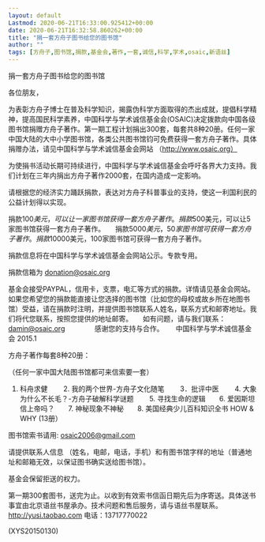 ```yaml
---
layout: default
Lastmod: 2020-06-21T16:33:00.925412+00:00
date: 2020-06-21T16:32:58.860262+00:00
title: "捐一套方舟子图书给您的图书馆"
author: ""
tags: [方舟子,图书馆,捐款,基金会,著作,一套,诚信,科学,学术,osaic,新语丝]
---
```


捐一套方舟子图书给您的图书馆

各位朋友，

为表彰方舟子博士在普及科学知识，揭露伪科学方面取得的杰出成就，提倡科学精神，提高国民科学素养，中国科学与学术诚信基金会(OSAIC)决定拨款向中国各级图书馆捐赠方舟子著作。第一期工程计划捐出300套，每套共8种20册。任何一家中国大陆的大中小学图书馆，各类公共图书馆钧可免费获得一套方舟子著作。具体捐赠办法，请见中国科学与学术诚信基金会网站 （http://www.osaic.org）

为使捐书活动长期可持续进行，中国科学与学术诚信基金会呼吁各界大力支持。我们计划在三年内捐出方舟子著作2000套，在国内造成一定影响。

请根据您的经济实力踊跃捐款，表达对方舟子科普事业的支持，使这一利国利民的公益计划得以实现。

捐款$100美元，可以让一家图书馆获得一套方舟子著作。　　捐款$500美元，可以让5家图书馆获得一套方舟子著作。　　捐款$5000美元，50家图书馆可获得一套方舟子著作。　　捐款$10000美元，100家图书馆可获得一套方舟子著作。

捐款信息将在中国科学与学术诚信基金会网站公示。专款专用。

捐款信箱为 donation@osaic.org

基金会接受PAYPAL，信用卡，支票，电汇等方式的捐款。详情请见基金会网站。　　如果您希望您的捐款能直接让您选择的图书馆（比如您的母校或故乡所在地图书馆）受益，请在捐款时注明，并提供图书馆联系人姓名，联系方式和邮寄地址。我们将代您联系，按照您提供的地址邮寄。　　如有问题，请与我们联系：damin@osaic.org　　	 　　感谢您的支持与合作。　　				中国科学与学术诚信基金会 2015.1

方舟子著作每套8种20册：

（任何一家中国大陆图书馆都可来信索要一套）

1. 科舟求健 　　2. 我的两个世界-方舟子文化随笔 　　3．批评中医 　　4. 大象为什么不长毛？-方舟子破解科学谜题 　　5. 寻找生命的逻辑　　6. 爱因斯坦信上帝吗？　　7. 神秘现象不神秘　　8. 美国经典少儿百科知识全书 HOW & WHY (13册）

图书馆索书请用: osaic2006@gmail.com

请提供联系人信息 （姓名，电邮，电话，手机）和有图书馆字样的地址（普通地址和邮箱无效，以保证图书确实送给图书馆）。

基金会保留拒送的权力。

第一期300套图书，送完为止。以收到有效索书信函日期先后为序寄送。具体送书事宜由北京语丝书屋承办。技术问题和售后服务，请与语丝书屋联系。http://yusi.taobao.com 电话：13717770022

(XYS20150130)

